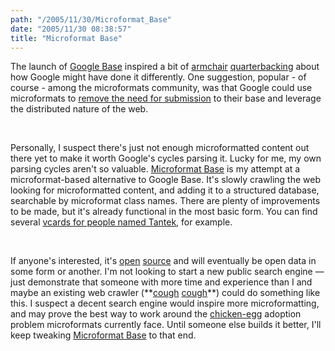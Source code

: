 ```yaml
---
path: "/2005/11/30/Microformat_Base" 
date: "2005/11/30 08:38:57" 
title: "Microformat Base" 
---
```

<p>The launch of <a href="http://base.google.com/">Google Base</a> inspired a bit of <a href="http://www.buzzmachine.com/index.php/2005/11/19/google-base-v-microformats/">armchair</a> <a href="http://microformats.org/discuss/mail/microformats-discuss/2005-November/001955.html">quarterbacking</a> about how Google might have done it differently. One suggestion, popular - of course - among the microformats community, was that Google could use microformats to <a href="http://weblog.burningbird.net/2005/11/16/the-mountain/">remove the need for submission</a> to their base and leverage the distributed nature of the web.</p><br><p>Personally, I suspect there's just not enough microformatted content out there yet to make it worth Google's cycles parsing it. Lucky for me, my own parsing cycles aren't so valuable. <a href="http://www.randomchaos.com/microformats/base/">Microformat Base</a> is my attempt at a microformat-based alternative to Google Base. It's slowly crawling the web looking for microformatted content, and adding it to a structured database, searchable by microformat class names. There are plenty of improvements to be made, but it's already functional in the most basic form. You can find several <a href="http://www.randomchaos.com/microformats/base/?key=vcard&amp;value=Tantek">vcards for people named Tantek</a>, for example.</p><br><p>If anyone's interested, it's <a href="http://www.randomchaos.com/source/?source=http%3A%2F%2Fwww.randomchaos.com%2Fmicroformats%2Fbase%2Fspider/index.php">open</a> <a href="http://www.randomchaos.com/source/?source=http%3A%2F%2Fwww.randomchaos.com%2Fmicroformats%2Fbase%2Findex.php">source</a> and will eventually be open data in some form or another. I'm not looking to start a new public search engine &#8212; just demonstrate that someone with more time and experience than I and maybe an existing web crawler (**<a href="http://technorati.com/about/staff.html?s=tantek_celik#tantek_celik">cough</a> <a href="http://technorati.com/about/staff.html?s=ryan_king#ryan_king">cough</a>**) could do something like this. I suspect a decent search engine would inspire more microformatting, and may prove the best way to work around the <a href="http://typewriting.org/2005/10/24/Microformats/">chicken-egg</a> adoption problem microformats currently face. Until someone else builds it better, I'll keep tweaking <a href="http://www.randomchaos.com/microformats/base/">Microformat Base</a> to that end.</p>